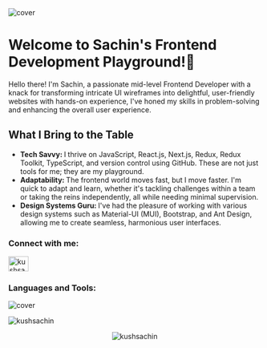 
<img src="https://media.licdn.com/dms/image/D4D16AQHXhpiKwo-BkA/profile-displaybackgroundimage-shrink_350_1400/0/1693895387495?e=1700092800&v=beta&t=1k8Tf-WEdFi9PpmHZwLxyM-Gkps2bC5cMaUQzu-HxhA" alt="cover" />
<h1 align="left">Welcome to Sachin's Frontend Development Playground!👋</h1>
<p align="left">Hello there! I'm Sachin, a passionate mid-level Frontend Developer with a knack for transforming intricate UI wireframes into delightful, user-friendly websites with hands-on experience, I've honed my skills in problem-solving and enhancing the overall user experience.</p>


<h2 align="left">What I Bring to the Table</h2>
<ul>
  <li>
    <b>Tech Savvy: </b>I thrive on JavaScript, React.js, Next.js, Redux, Redux Toolkit, TypeScript, and version control using GitHub. These are not just tools for me; they are my playground.
  </li>
  <li>
    <b>Adaptability: </b>The frontend world moves fast, but I move faster. I'm quick to adapt and learn, whether it's tackling challenges within a team or taking the reins independently, all while needing minimal supervision.
  </li>
  <li>
    <b>Design Systems Guru: </b>I've had the pleasure of working with various design systems such as Material-UI (MUI), Bootstrap, and Ant Design, allowing me to create seamless, harmonious user interfaces.
  </li>
</ul>

<h3 align="left">Connect with me:</h3>
<p align="left">
<a href="https://linkedin.com/in/kushsachin" target="_blank"><img align="center" src="https://raw.githubusercontent.com/rahuldkjain/github-profile-readme-generator/master/src/images/icons/Social/linked-in-alt.svg" alt="kushsachin" height="30" width="40" /></a>
</p>

<h3 align="left">Languages and Tools:</h3>
<img src="https://images2.imgbox.com/ef/b1/FIen8lOI_o.png" alt="cover" />
  
<p align="left"><img src="https://github-readme-stats.vercel.app/api/top-langs/?username=kushsachin&hide_progress=true" alt="kushsachin" /></p>

<p align="center"><img align="center" src="https://github-readme-streak-stats.herokuapp.com/?user=kushsachin&mode=weekly" alt="kushsachin" /></p>
